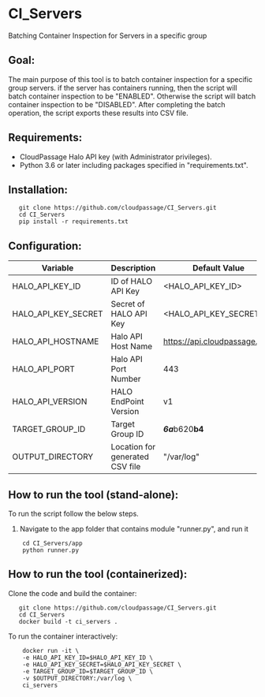 # CI_Servers
Batching Container Inspection for Servers in a specific group

## Goal:
The main purpose of this tool is to batch container inspection for a specific group servers. if the server has containers running, then the script will batch container inspection to be "ENABLED". Otherwise the script will batch container inspection to be "DISABLED". After completing the batch operation, the script exports these results into CSV file.

## Requirements:
- CloudPassage Halo API key (with Administrator privileges).
- Python 3.6 or later including packages specified in "requirements.txt".

## Installation:

```
   git clone https://github.com/cloudpassage/CI_Servers.git
   cd CI_Servers
   pip install -r requirements.txt
```

## Configuration:
| Variable | Description | Default Value |
| -------- | ----- | ----- |
| HALO_API_KEY_ID | ID of HALO API Key | <HALO_API_KEY_ID> |
| HALO_API_KEY_SECRET | Secret of HALO API Key | <HALO_API_KEY_SECRET> |
| HALO_API_HOSTNAME | Halo API Host Name | https://api.cloudpassage.com |
| HALO_API_PORT | Halo API Port Number | 443 |
| HALO_API_VERSION | HALO EndPoint Version | v1 |
| TARGET_GROUP_ID | Target Group ID | ***6a***b620**b4** |
| OUTPUT_DIRECTORY | Location for generated CSV file | "/var/log" |


## How to run the tool (stand-alone):
To run the script follow the below steps.

1.  Navigate to the app folder that contains module "runner.py", and run it

```
    cd CI_Servers/app
    python runner.py
```

## How to run the tool (containerized):
Clone the code and build the container:

```
   git clone https://github.com/cloudpassage/CI_Servers.git
   cd CI_Servers
   docker build -t ci_servers .
```

To run the container interactively:

```
    docker run -it \
    -e HALO_API_KEY_ID=$HALO_API_KEY_ID \
    -e HALO_API_KEY_SECRET=$HALO_API_KEY_SECRET \
    -e TARGET_GROUP_ID=$TARGET_GROUP_ID \
    -v $OUTPUT_DIRECTORY:/var/log \
    ci_servers
```